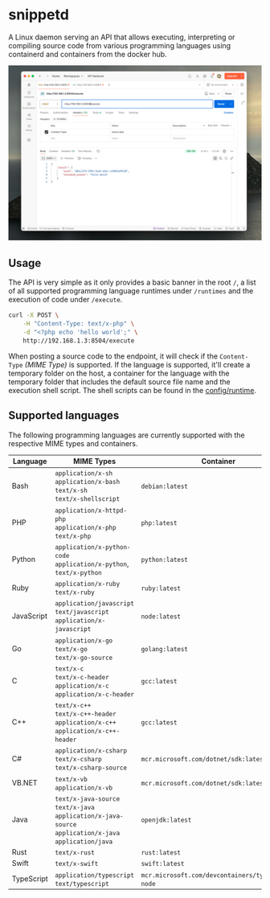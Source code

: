 # snippetd

A Linux daemon serving an API that allows executing, interpreting or compiling source code from various programming languages using containerd and containers from the docker hub.

![Hello World in PHP using Postman](doc/postman-php.png)

## Usage

The API is very simple as it only provides a basic banner in the root `/`, a list of all supported programming language runtimes under `/runtimes` and the execution of code under `/execute`.

```bash
curl -X POST \
    -H "Content-Type: text/x-php" \
    -d "<?php echo 'hello world';" \
    http://192.168.1.3:8504/execute
```

When posting a source code to the endpoint, it will check if the `Content-Type` _(MIME Type)_ is supported. If the language is supported, it'll create a temporary folder on the host, a container for the language with the temporary folder that includes the default source file name and the execution shell script. The shell scripts can be found in the [config/runtime](config/runtime). 

## Supported languages

The following programming languages are currently supported with the respective MIME types and containers.

| Language     | MIME Types                                                                                                                  | Container                                        |
|--------------|-----------------------------------------------------------------------------------------------------------------------------|--------------------------------------------------|
| Bash         | `application/x-sh`<br />`application/x-bash`<br />`text/x-sh`<br />`text/x-shellscript`                                     | `debian:latest`                                  |
| PHP          | `application/x-httpd-php`<br />`application/x-php`<br />`text/x-php`                                                        | `php:latest`                                     |
| Python       | `application/x-python-code`<br />`application/x-python`,<br />`text/x-python`                                               | `python:latest`                                  |
| Ruby         | `application/x-ruby`<br />`text/x-ruby`                                                                                     | `ruby:latest`                                    |
| JavaScript   | `application/javascript`<br />`text/javascript`<br />`application/x-javascript`                                             | `node:latest`                                    |
| Go           | `application/x-go`<br />`text/x-go`<br />`text/x-go-source`                                                                 | `golang:latest`                                  |
| C            | `text/x-c`<br />`text/x-c-header`<br />`application/x-c`<br />`application/x-c-header`                                      | `gcc:latest`                                     |
| C++          | `text/x-c++`<br />`text/x-c++-header`<br />`application/x-c++`<br />`application/x-c++-header`                              | `gcc:latest`                                     |
| C#           | `application/x-csharp`<br />`text/x-csharp`<br />`text/x-csharp-source`                                                     | `mcr.microsoft.com/dotnet/sdk:latest`            |
| VB.NET       | `text/x-vb`<br />`application/x-vb`                                                                                         | `mcr.microsoft.com/dotnet/sdk:latest`            |
| Java         | `text/x-java-source`<br />`text/x-java`<br /> `application/x-java-source`<br />`application/x-java`<br />`application/java` | `openjdk:latest`                                 |
| Rust         | `text/x-rust`                                                                                                               | `rust:latest`                                    |
| Swift        | `text/x-swift`                                                                                                              | `swift:latest`                                   |
| TypeScript   | `application/typescript`<br />`text/typescript`                                                                             | `mcr.microsoft.com/devcontainers/typescript-node` |